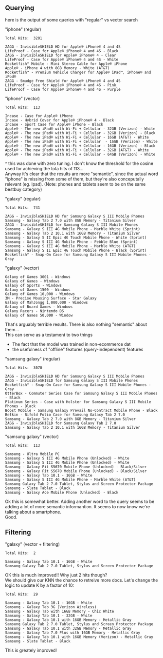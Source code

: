 ## Querying

here is the output of some queries with "regular" vs vector search

"iphone" (regular)
```
Total Hits:  3201 

ZAGG - InvisibleSHIELD HD for Apple® iPhone® 4 and 4S
LifeProof - Case for Apple® iPhone® 4 and 4S - Black
ZAGG - InvisibleSHIELD for Apple® iPhone® 4 - Clear
LifeProof - Case for Apple® iPhone® 4 and 4S - White
Rocketfish™ Mobile - Mini Stereo Cable for Apple® iPhone
Apple® - iPhone 4 with 8GB Memory - White (AT&T)
Rocketfish™ - Premium Vehicle Charger for Apple® iPad™, iPhone® and iPod®
ZAGG - Smudge Free Shield for Apple® iPhone® 4 and 4S
LifeProof - Case for Apple® iPhone® 4 and 4S - Pink
LifeProof - Case for Apple® iPhone® 4 and 4S - Purple
```

"iphone" (vector)
```
Total Hits:  113 

Incase - Case for Apple® iPhone
Incase - Hybrid Cover for Apple® iPhone® 4 - Black
Incase - Sport Case for Apple® iPhone - Black
Apple® - The new iPad® with Wi-Fi + Cellular - 32GB (Verizon) - White
Apple® - The new iPad® with Wi-Fi + Cellular - 32GB (Verizon) - Black
Apple® - The new iPad® with Wi-Fi + Cellular - 16GB (AT&T) - White
Apple® - The new iPad® with Wi-Fi + Cellular  - 16GB (Verizon) - White
Apple® - The new iPad® with Wi-Fi + Cellular - 16GB (Verizon) - Black
Apple® - The new iPad® with Wi-Fi + Cellular - 32GB (AT&T) - White
Apple® - The new iPad® with Wi-Fi + Cellular - 64GB (Verizon) - White
```

^ this was done with zero tuning. I don't know the threshold for the cosine used for
achieving the tota hits of 113...  
Anyway it's clear that the results are more "semantic", since the actual word "iphone"
is missing from some of them, but they're also conceputally relevant (eg. Ipad).
(Note: phones and tablets seem to be on the same bestbuy category)

"galaxy" (regular)
```
Total Hits:  741 

ZAGG - InvisibleSHIELD HD for Samsung Galaxy S III Mobile Phones
Samsung - Galaxy Tab 2 7.0 with 8GB Memory - Titanium Silver
ZAGG - InvisibleSHIELD for Samsung Galaxy S III Mobile Phones
Samsung - Galaxy S III 4G Mobile Phone - Marble White (Sprint)
Samsung - Galaxy Tab 2 10.1 with 16GB Memory - Titanium Silver
Samsung - Galaxy S II Epic 4G Touch Mobile Phone - White (Sprint)
Samsung - Galaxy S III 4G Mobile Phone - Pebble Blue (Sprint)
Samsung - Galaxy S III 4G Mobile Phone - Marble White (AT&T)
Samsung - Galaxy S II Epic 4G Touch Mobile Phone - Black (Sprint)
Rocketfish™ - Snap-On Case for Samsung Galaxy S III Mobile Phones - Gray
```

"galaxy" (vector)
```
Galaxy of Games 3001 - Windows
Galaxy of Games - Windows
Galaxy of Sports - Windows
Galaxy of Games 1500 - Windows
Galaxy of Games 10,000 - Windows
3M - Precise Mousing Surface - Star Galaxy
Galaxy of MahJongg 1,000,000 - Windows
Galaxy of Board Games - Windows
Galaxy Racers - Nintendo DS
Galaxy of Games 50,000 - Window
```

That's arguably terrible results. There is also nothing "semantic" about them...   
This can serve as a testament to two things
* The fact that the model was trained in non-ecommerce dat
* the usefulness of "offline" features (query-independent) features


"samsung galaxy" (regular)
```
Total Hits:  3070 

ZAGG - InvisibleSHIELD HD for Samsung Galaxy S III Mobile Phones
ZAGG - InvisibleSHIELD for Samsung Galaxy S III Mobile Phones
Rocketfish™ - Snap-On Case for Samsung Galaxy S III Mobile Phones - Gray
OtterBox - Commuter Series Case for Samsung Galaxy S III Mobile Phones - Black
Platinum Series - Case with Holster for Samsung Galaxy S III Mobile Phones - Black
Boost Mobile - Samsung Galaxy Prevail No-Contract Mobile Phone - Black
Belkin - Bifold Folio Case for Samsung Galaxy Tab 2 7.0
Samsung - Galaxy Tab 2 7.0 with 8GB Memory - Titanium Silver
ZAGG - InvisibleSHIELD for Samsung Galaxy Tab 2 7.0
Samsung - Galaxy Tab 2 10.1 with 16GB Memory - Titanium Silver
```

"samsung galaxy" (vector)
```
Total Hits:  113 

Samsung - Ultra Mobile PC
Samsung - Galaxy S III 4G Mobile Phone (Unlocked) - White
Samsung - Galaxy S III 4G Mobile Phone (Unlocked) - White
Samsung - Galaxy Fit S5670 Mobile Phone (Unlocked) - Black/Silver
Samsung - Galaxy Fit S5670 Mobile Phone (Unlocked) - Black/Silver
Samsung - Galaxy Tab 10.1 - 16GB - White
Samsung - Galaxy S III 4G Mobile Phone - Marble White (AT&T)
Samsung Galaxy Tab 2 7.0 Tablet, Stylus and Screen Protector Package
Samsung - Slate Tablet - Black
Samsung - Galaxy Ace Mobile Phone (Unlocked) - Black
```

Ok this is somewhat better. Adding another word to the query seems to be adding
a lot of more semantic informantion. It seems to now know we're talking about a 
smartphone.  
Good.

## Filtering
"galaxy" (vector + filtering)
```
Total Hits:  2 

Samsung - Galaxy Tab 10.1 - 16GB - White
Samsung Galaxy Tab 2 7.0 Tablet, Stylus and Screen Protector Package
```
OK this is much improved!! Why just 2 hits though?  
We should give our KNN the chance to retreive more docs.  Let's change the logic
 to update K by a factor of 10:

 ```
 Total Hits:  29 

Samsung - Galaxy Tab 10.1 - 16GB - White
Samsung - Galaxy Tab 3G (Verizon Wireless)
Samsung - Galaxy Tab with 16GB Memory - Chic White
Samsung - Galaxy Tab 10.1 - 32GB - White
Samsung - Galaxy Tab 10.1 with 16GB Memory - Metallic Gray
Samsung Galaxy Tab 2 7.0 Tablet, Stylus and Screen Protector Package
Samsung - Galaxy Tab 10.1 with 32GB Memory - Metallic Gray
Samsung - Galaxy Tab 7.0 Plus with 16GB Memory - Metallic Gray
Samsung - Galaxy Tab 10.1 with 16GB Memory (Verizon) - Metallic Gray
Samsung - Slate Tablet - Black
 ```

This is greately improved!
